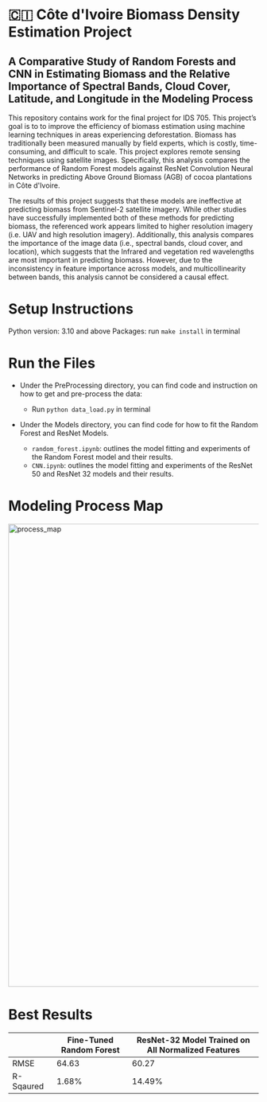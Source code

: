 # 🇨🇮 Côte d'Ivoire Biomass Density Estimation Project 
## A Comparative Study of Random Forests and CNN in Estimating Biomass and the Relative Importance of Spectral Bands, Cloud Cover, Latitude, and Longitude in the Modeling Process

This repository contains work for the final project for IDS 705. This project’s goal is to to improve the efficiency of biomass estimation using machine learning techniques in areas experiencing deforestation. Biomass has traditionally been measured manually by field experts, which is costly, time-consuming, and difficult to scale. This project explores remote sensing techniques using satellite images. Specifically, this analysis compares the performance of Random Forest models against ResNet Convolution Neural Networks in predicting Above Ground Biomass (AGB) of cocoa plantations in Côte d'Ivoire. 

The results of this project suggests that these models are ineffective at predicting biomass from Sentinel-2 satellite imagery. While other studies have successfully implemented both of these methods for predicting biomass, the referenced work appears limited to higher resolution imagery (i.e. UAV and high resolution imagery).  Additionally, this analysis compares the importance of the image data (i.e., spectral bands, cloud cover, and location), which suggests that the Infrared and vegetation red wavelengths are most important in predicting biomass.  However, due to the inconsistency in feature importance across models, and multicollinearity between bands, this analysis cannot be considered a causal effect. 

# Setup Instructions
Python version: 3.10 and above
Packages: run `make install` in terminal 

# Run the Files
* Under the PreProcessing directory, you can find code and instruction on how to get and pre-process the data: 
    * Run `python data_load.py` in terminal

* Under the Models directory, you can find code for how to fit the Random Forest and ResNet Models.
    * `random_forest.ipynb`: outlines the model fitting and experiments of the Random Forest model and their results. 
    * `CNN.ipynb`: outlines the model fitting and experiments of the ResNet 50 and ResNet 32 models and their results.

# Modeling Process Map
<img width="931" alt="process_map" src="https://user-images.githubusercontent.com/105904149/232633385-61601c68-9b3b-44ee-ab6b-cad6ee6b17cf.png">

# Best Results
|             |  Fine-Tuned Random Forest  | ResNet-32 Model Trained on All Normalized Features |
|-------------|----------------------------|----------------------------------------------------|
| RMSE        | 64.63                      | 60.27                                              |
| R-Sqaured   | 1.68%                      | 14.49%                                             |

